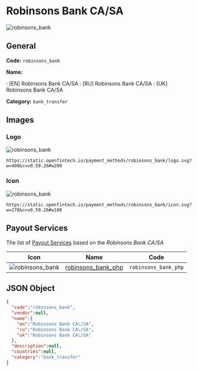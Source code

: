 
# Robinsons Bank CA/SA 
![robinsons_bank](https://static.openfintech.io/payment_methods/robinsons_bank/logo.svg?w=400&c=v0.59.26#w200)  

## General 
**Code:** `robinsons_bank` 
 
**Name:** 
 
:	[EN] Robinsons Bank CA/SA 
:	[RU] Robinsons Bank CA/SA 
:	[UK] Robinsons Bank CA/SA 
 
**Category:** `bank_transfer` 
 

## Images 

### Logo 
![robinsons_bank](https://static.openfintech.io/payment_methods/robinsons_bank/logo.svg?w=400&c=v0.59.26#w200)  

```
https://static.openfintech.io/payment_methods/robinsons_bank/logo.svg?w=400&c=v0.59.26#w200
```  

### Icon 
![robinsons_bank](https://static.openfintech.io/payment_methods/robinsons_bank/icon.svg?w=278&c=v0.59.26#w100)  

```
https://static.openfintech.io/payment_methods/robinsons_bank/icon.svg?w=278&c=v0.59.26#w100
```  

## Payout Services 
 
The list of [Payout Services](/payout-services/) based on the _Robinsons Bank CA/SA_ 

|Icon|Name|Code| 
|:---:|:---:|:---:| 
|![robinsons_bank](https://static.openfintech.io/payout_methods/robinsons_bank/icon.svg?w=278&c=v0.59.26#w40) |[robinsons_bank_php](/payout-services/robinsons_bank_php/)|`robinsons_bank_php`| 
 

## JSON Object 

```json
{
  "code":"robinsons_bank",
  "vendor":null,
  "name":{
    "en":"Robinsons Bank CA\/SA",
    "ru":"Robinsons Bank CA\/SA",
    "uk":"Robinsons Bank CA\/SA"
  },
  "description":null,
  "countries":null,
  "category":"bank_transfer"
}
```  

